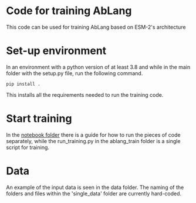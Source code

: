 # Code for training AbLang

This code can be used for training AbLang based on ESM-2's architecture


# Set-up environment

In an environment with a python version of at least 3.8 and while in the main folder with the setup.py file, run the following command.


`
pip install .
`

This installs all the requirements needed to run the training code.

# Start training

In the [notebook folder](https://github.com/TobiasHeOl/ablang-train/blob/main/notebooks/explore-training.ipynb) there is a guide for how to run the pieces of code separately, while the run_training.py in the ablang_train folder is a single script for training.

# Data

An example of the input data is seen in the data folder. The naming of the folders and files within the 'single_data' folder are currently hard-coded.